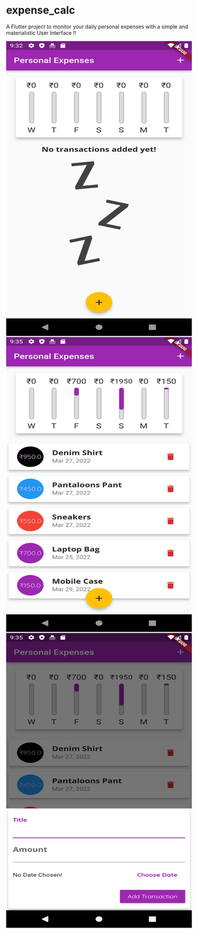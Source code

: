 # expense_calc

A Flutter project to monitor your daily personal expenses with a simple and materialistic User Interface !!


 <img src="assets/images/img1.png" width="600" height="800">
 <img src="assets/images/img2.png" width="600" height="800">
  
 <img src="assets/images/img3.png" width="600" height="800">
 

